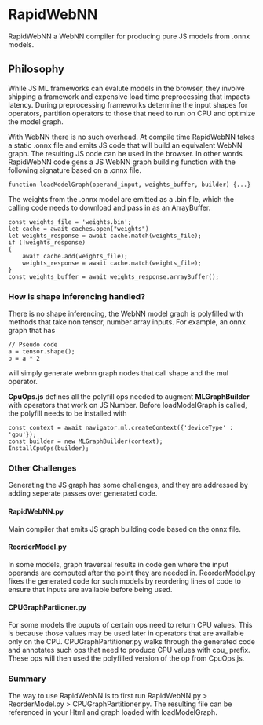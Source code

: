 # RapidWebNN

RapidWebNN a WebNN compiler for producing pure JS models from .onnx models.

## Philosophy
While JS ML frameworks can evalute models in the browser, they involve shipping a framework and expensive load time preprocessing that impacts latency. During preprocessing frameworks determine the input shapes for operators, partition operators to those that need to run on CPU and optimize the model graph.

With WebNN there is no such overhead. At compile time RapidWebNN takes a static .onnx file and emits JS code that will build an 
equivalent WebNN graph. The resulting JS code can be used in the browser. In other words RapidWebNN code gens a JS WebNN graph building
function with the following signature based on a .onnx file.

```
function loadModelGraph(operand_input, weights_buffer, builder) {...}
```

The weights from the .onnx model are emitted as a .bin file, which 
the calling code needs to download and pass in as an ArrayBuffer.


```
const weights_file = 'weights.bin';
let cache = await caches.open("weights")
let weights_response = await cache.match(weights_file);
if (!weights_response)
{
    await cache.add(weights_file);
    weights_response = await cache.match(weights_file);
}
const weights_buffer = await weights_response.arrayBuffer();
```

### How is shape inferencing handled?
There is no shape inferencing, the WebNN model graph is polyfilled with methods that take non tensor, number array inputs. For example, an onnx graph that has 
```
// Pseudo code
a = tensor.shape();
b = a * 2 
```
will simply generate webnn graph nodes that call shape and the mul operator.

**CpuOps.js** defines all the polyfill ops needed to augment **MLGraphBuilder** with operators that work on JS Number. Before 
loadModelGraph is called, the polyfill needs to be installed with

```
const context = await navigator.ml.createContext({'deviceType' : 'gpu'});
const builder = new MLGraphBuilder(context);
InstallCpuOps(builder);
```

### Other Challenges
Generating the JS graph has some challenges, and they are addressed by adding seperate passes over generated code.

#### RapidWebNN.py 
Main compiler that emits JS graph building code based on the onnx file.

#### ReorderModel.py 
In some models, graph traversal results in code gen where the input operands are computed after the point they are needed in. ReorderModel.py fixes the generated code for such models by reordering lines of code to ensure that inputs are available before being used.

#### CPUGraphPartiioner.py
For some models the ouputs of certain ops need to return CPU values. This is because those values may be used later in operators 
that are available only on the CPU. CPUGraphPartitioner.py walks through the generated code and annotates such ops that need to
produce CPU values with cpu_ prefix. These ops will then used the polyfilled version of the op from CpuOps.js.

### Summary
The way to use RapidWebNN is to first run RapidWebNN.py > ReorderModel.py > CPUGraphPartitioner.py. The resulting file can be referenced in your Html and graph loaded with loadModelGraph.